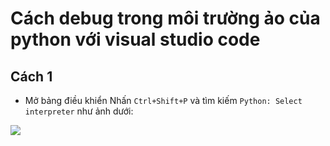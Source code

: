 # Cách debug trong môi trường ảo của python với visual studio code
## Cách 1
* Mở bảng điều khiển
Nhấn `Ctrl+Shift+P` và tìm kiếm `Python: Select interpreter` như ảnh dưới:
<img src="https://imgur.com/a/Zc0cJjf">
